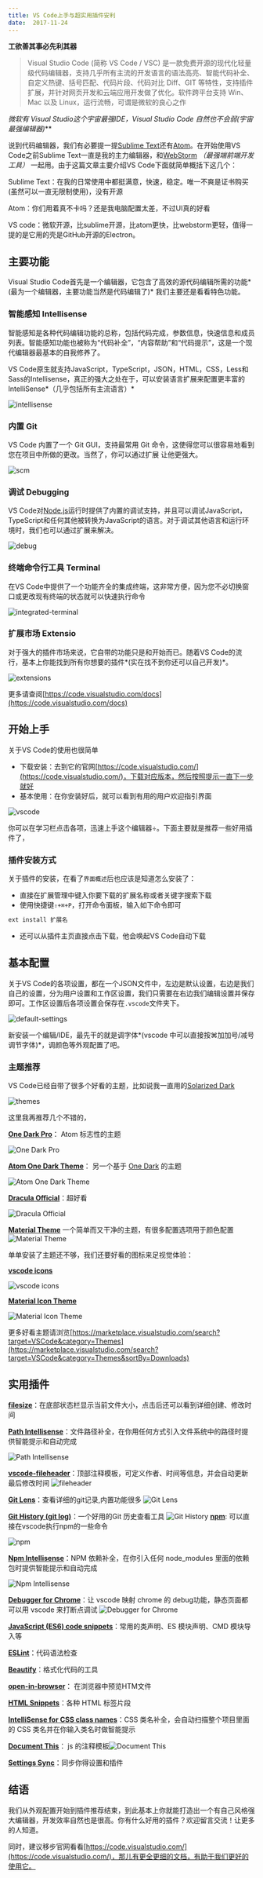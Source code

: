 ```yaml
---
title: VS Code上手与超实用插件安利
date:  2017-11-24
---
```


**工欲善其事必先利其器**

> Visual Studio Code (简称 VS Code / VSC) 是一款免费开源的现代化轻量级代码编辑器，支持几乎所有主流的开发语言的语法高亮、智能代码补全、自定义热键、括号匹配、代码片段、代码对比 Diff、GIT 等特性，支持插件扩展，并针对网页开发和云端应用开发做了优化。软件跨平台支持 Win、Mac 以及 Linux，运行流畅，可谓是微软的良心之作

**微软有 Visual Studio这个宇宙最强IDE，Visual Studio Code 自然也不会弱*(宇宙最强编辑器)***

说到代码编辑器，我们有必要提一提[Sublime Text](https://www.sublimetext.com/)还有[Atom](https://atom.io/)。在开始使用VS Code之前Sublime Text一直是我的主力编辑器，和[WebStorm](https://www.jetbrains.com/webstorm/) *（最强端前端开发工具）* 一起用。由于这篇文章主要介绍VS Code下面就简单概括下这几个：

Sublime Text：在我的日常使用中都挺满意，快速，稳定。唯一不爽是证书购买(虽然可以一直无限制使用)，没有开源

Atom：你们用着真不卡吗？还是我电脑配置太差，不过UI真的好看

VS code：微软开源，比sublime开源，比atom更快，比webstorm更轻，值得一提的是它用的壳是GitHub开源的Electron。

## 主要功能

Visual Studio Code首先是一个编辑器，它包含了高效的源代码编辑所需的功能*(最为一个编辑器，主要功能当然是代码编辑了)* 我们主要还是看看特色功能。

### 智能感知 Intellisense
智能感知是各种代码编辑功能的总称，包括代码完成，参数信息，快速信息和成员列表。智能感知功能也被称为“代码补全”，“内容帮助”和“代码提示”，这是一个现代编辑器最基本的自我修养了。

VS Code原生就支持JavaScript，TypeScript，JSON，HTML，CSS，Less和Sass的Intellisense，真正的强大之处在于，可以安装语言扩展来配置更丰富的IntelliSense*（几乎包括所有主流语言）*

![intellisense](https://code.visualstudio.com/assets/docs/editor/intellisense/intellisense.gif)

### 内置 Git

VS Code 内置了一个 Git GUI，支持最常用 Git 命令，这使得您可以很容易地看到您在项目中所做的更改。当然了，你可以通过扩展 让他更强大。

![scm](https://code.visualstudio.com/assets/docs/editor/versioncontrol/scm.png)

### 调试 Debugging

VS Code对[Node.js](https://nodejs.org/)运行时提供了内置的调试支持，并且可以调试JavaScript，TypeScript和任何其他被转换为JavaScript的语言。对于调试其他语言和运行环境时，我们也可以通过扩展来解决。

![debug](https://code.visualstudio.com/assets/docs/editor/debugging/debugging_hero.png)

### 终端命令行工具 Terminal

在VS Code中提供了一个功能齐全的集成终端，这非常方便，因为您不必切换窗口或更改现有终端的状态就可以快速执行命令

![integrated-terminal](https://code.visualstudio.com/assets/docs/editor/integrated-terminal/integrated-terminal.png)

### 扩展市场 Extensio

对于强大的插件市场来说，它自带的功能只是和开始而已。随着VS Code的流行，基本上你能找到所有你想要的插件*(实在找不到你还可以自己开发)*。

![extensions](https://code.visualstudio.com/assets/docs/editor/extension-gallery/extensions-popular.png)

更多请查阅[https://code.visualstudio.com/docs](https://code.visualstudio.com/docs)

## 开始上手

关于VS Code的使用也很简单

- 下载安装：去到它的官网[https://code.visualstudio.com/](https://code.visualstudio.com/)，下载对应版本，然后按照提示一直下一步就好
- 基本使用：在你安装好后，就可以看到有用的用户欢迎指引界面

![vscode](https://image-static.segmentfault.com/861/230/861230342-5a18fb69dc67d_articlex)

你可以在学习栏点击各项，迅速上手这个编辑器÷。下面主要就是推荐一些好用插件了，

### 插件安装方式

关于插件的安装，在看了`界面概述`后也应该是知道怎么安装了：

- 直接在扩展管理中键入你要下载的扩展名称或者关键字搜索下载
- 使用快捷键`⇧+⌘+P`，打开命令面板，输入如下命令即可

```javascript
ext install 扩展名
```

- 还可以从插件主页直接点击下载，他会唤起VS Code自动下载

## 基本配置

关于VS Code的各项设置，都在一个JSON文件中，左边是默认设置，右边是我们自己的设置，分为用户设置和工作区设置，我们只需要在右边我们编辑设置并保存即可。工作区设置后各项设置会保存在`.vscode`文件夹下。



![default-settings](https://az754404.vo.msecnd.net/public/default-settings.gif)

新安装一个编辑/IDE，最先干的就是调字体*(vscode 中可以直接按⌘加加号/减号调节字体)*，调颜色等外观配置了吧。

### 主题推荐

VS Code已经自带了很多个好看的主题，比如说我一直用的[Solarized Dark](http://ethanschoonover.com/solarized)

![themes](https://code.visualstudio.com/assets/docs/getstarted/themes/themes_hero.gif)

这里我再推荐几个不错的，

[**One Dark Pro**](https://marketplace.visualstudio.com/items?itemName=zhuangtongfa.Material-theme)：  Atom 标志性的主题

![One Dark Pro](https://raw.githubusercontent.com/Binaryify/OneDark-Pro/master/static/screenshot2.png)

[**Atom One Dark Theme**](https://marketplace.visualstudio.com/items?itemName=akamud.vscode-theme-onedark)： 另一个基于 [One Dark](https://github.com/atom/one-dark-syntax) 的主题

![Atom One Dark Theme](https://raw.githubusercontent.com/akamud/vscode-theme-onedark/master/screenshots/preview.png)

[**Dracula Official**](https://marketplace.visualstudio.com/items?itemName=dracula-theme.theme-dracula)：超好看

![Dracula Official](https://draculatheme.com/assets/img/screenshots/vscode.png)

[**Material Theme**](https://marketplace.visualstudio.com/items?itemName=Equinusocio.vsc-material-theme) 一个简单而又干净的主题，有很多配置选项用于颜色配置
![Material Theme](https://i.imgur.com/JXb5aRO.jpg)

单单安装了主题还不够，我们还要好看的图标来足视觉体验：

[**vscode icons**](https://marketplace.visualstudio.com/items?itemName=robertohuertasm.vscode-icons#overview)

![vscode icons](https://raw.githubusercontent.com/vscode-icons/vscode-icons/master/images/screenshot.gif)



[**Material Icon Theme**](https://marketplace.visualstudio.com/items?itemName=PKief.material-icon-theme)

![Material Icon Theme](https://raw.githubusercontent.com/PKief/vscode-material-icon-theme/master/images/fileIcons.png)

更多好看主题请浏览[https://marketplace.visualstudio.com/search?target=VSCode&category=Themes](https://marketplace.visualstudio.com/search?target=VSCode&category=Themes&sortBy=Downloads)



## 实用插件

[**filesize**](https://marketplace.visualstudio.com/items?itemName=mkxml.vscode-filesize)：在底部状态栏显示当前文件大小，点击后还可以看到详细创建、修改时间

[**Path Intellisense**](https://marketplace.visualstudio.com/items?itemName=christian-kohler.path-intellisense)：文件路径补全，在你用任何方式引入文件系统中的路径时提供智能提示和自动完成

![Path Intellisense](http://i.giphy.com/iaHeUiDeTUZuo.gif)

[**vscode-fileheader**](https://marketplace.visualstudio.com/items?itemName=mikey.vscode-fileheader)：顶部注释模板，可定义作者、时间等信息，并会自动更新最后修改时间
![fileheader](https://raw.githubusercontent.com/zhaopengme/vscode-fileheader/master/fileheader.gif)

[**Git Lens**](https://marketplace.visualstudio.com/items?itemName=eamodio.gitlens)：查看详细的git记录,内置功能很多
![Git Lens ](https://raw.githubusercontent.com/eamodio/vscode-gitlens/master/images/gitlens-preview.gif)

[**Git History (git log)**](https://marketplace.visualstudio.com/items?itemName=donjayamanne.githistory)：一个好用的Git 历史查看工具
![**Git History**](https://raw.githubusercontent.com/DonJayamanne/gitHistoryVSCode/master/images/gitLogv2.gif)
[**npm**](https://marketplace.visualstudio.com/items?itemName=eg2.vscode-npm-script): 可以直接在vscode执行npm的一些命令

![**npm**](https://raw.githubusercontent.com/Microsoft/vscode-npm-scripts/master/images/cmds.png)

[**Npm Intellisense**](https://marketplace.visualstudio.com/items?itemName=christian-kohler.npm-intellisense)：NPM 依赖补全，在你引入任何 node_modules 里面的依赖包时提供智能提示和自动完成

![**Npm Intellisense**](https://raw.githubusercontent.com/ChristianKohler/NpmIntellisense/master/images/auto_complete.gif)

[**Debugger for Chrome**](https://marketplace.visualstudio.com/items?itemName=msjsdiag.debugger-for-chrome)：让 vscode 映射 chrome 的 debug功能，静态页面都可以用 vscode 来打断点调试
![**Debugger for Chrome**](https://code.visualstudio.com/assets/docs/nodejs/extensions/chrome_debugger.png)

[**JavaScript (ES6) code snippets**](https://marketplace.visualstudio.com/items?itemName=xabikos.JavaScriptSnippets)：常用的类声明、ES 模块声明、CMD 模块导入等

[**ESLint**](https://marketplace.visualstudio.com/items?itemName=dbaeumer.vscode-eslint)：代码语法检查

[**Beautify**](https://marketplace.visualstudio.com/items?itemName=HookyQR.beautify)：格式化代码的工具

[**open-in-browser**](https://marketplace.visualstudio.com/items?itemName=coderfee.open-html-in-browser)： 在浏览器中预览HTM文件

[**HTML Snippets**](https://marketplace.visualstudio.com/items?itemName=abusaidm.html-snippets)：各种 HTML 标签片段

[**IntelliSense for CSS class names**](https://marketplace.visualstudio.com/items?itemName=Zignd.html-css-class-completion)：CSS 类名补全，会自动扫描整个项目里面的 CSS 类名并在你输入类名时做智能提示

[**Document This**](https://marketplace.visualstudio.com/items?itemName=joelday.docthis)： js 的注释模板![Document This](https://raw.githubusercontent.com/joelday/vscode-docthis/master/images/demo.gif)

[**Settings Sync**](https://marketplace.visualstudio.com/items?itemName=Shan.code-settings-sync)：同步你得设置和插件

## 结语
我们从外观配置开始到插件推荐结束，到此基本上你就能打造出一个有自己风格强大编辑器，开发效率自然也是很高。你有什么好用的插件？欢迎留言交流！让更多的人知道。

同时，建议移步官网看看[https://code.visualstudio.com/](https://code.visualstudio.com/)，那儿有更全更细的文档，有助于我们更好的使用它。
